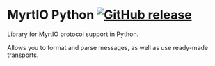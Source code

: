 # MyrtIO Python [![GitHub release](https://img.shields.io/github/v/tag/MyrtIO/myrtio-py)](https://GitHub.com/MyrtIO/myrtio-py/releases/)


<!-- <img src="./docs/logo.svg" align="right" width="100" /> -->

Library for MyrtIO protocol support in Python.

Allows you to format and parse messages, as well as use ready-made transports.

<!-- ### Transports

- Serial
- ~~UDP~~ — not ready yet -->
<!-- 
## Usage

```go
func main() {
    port, err := serial.New(serialPath, serialBaudRate)
	if err != nil {
		log.Panic(err)
	}
    // Send ping
    response, err := m.port.RunAction(&myrtio.Message{
		Feature: 0,
		Action:  0,
	})
	if err != nil {
		log.Printf("Error: %v\n", err.Error())
	}
	defer port.Close()
}
``` -->